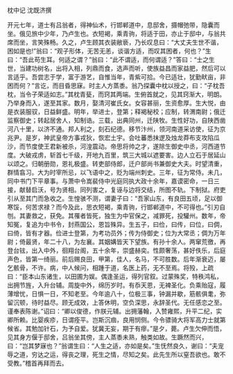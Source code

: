 枕中记 沈既济撰　　

  

  

开元七年，道士有吕翁者，得神仙术，行邯郸道中，息邸舍，摄帽弛带，隐囊而坐。俄见旅中少年，乃卢生也。衣短褐，乘青驹，将适于田，亦止于邸中，与翁共席而坐，言笑殊畅。久之，卢生顾其衣装敝亵，乃长叹息曰：“大丈夫生世不谐，困如是也!”翁曰：“观子形体，无苦无恙，谈谐方适，而叹其困者，何也？”生曰：“吾此苟生耳。何适之谓？”翁曰：“此不谓适，而何谓适？”答曰：“士之生世，当建功树名，出将入相，列鼎而食，选声而听，使族益昌而家益肥，然后可以言适乎。吾尝志于学，富于游艺，自惟当年，青紫可拾。今已适壮，犹勤畎亩，非困而何？”言讫，而目昏思寐。时主人方蒸黍。翁乃探囊中枕以授之，曰：“子枕吾枕，当令子荣适如志。”其枕青甆，而窍其两端。生俯首就之，见其窍渐大，明朗。乃举身而入，遂至其家。数月，娶清河崔氏女。女容甚丽，生资愈厚。生大悦，由是衣装服驭，日益鲜盛。明年，举进士，登第；释褐秘校；应制，转渭南尉；俄迁监察御史；转起居舍人，知制诰。三载，出典同州，迁陕牧。生性好功，自陕西凿河八十里，以济不通。邦人利之，刻石纪德。移节汴州，领河南道采访使，征为京兆尹。是岁，神武皇帝方事戎狄，恢宏土宇。会吐蕃悉抹逻及烛龙莽布支攻陷瓜沙，而节度使王君新被杀，河湟震动。帝思将帅之才，遂除生御史中丞，河西道节度。大破戎虏，斩首七千级，开地九百里，筑三大城以遮要害。边人立石于居延山以颂之。归朝册勋，恩礼极盛。转吏部侍郎，迁户部尚书兼御史大夫。时望清重，群情翕习。大为时宰所忌，以飞语中之，贬为端州刺史。三年，征为常侍。未几，同中书门下平章事。与萧中令嵩裴侍中光庭同执大政十余年，嘉谟密命，一日三接，献替启沃，号为贤相。同列害之，复诬与边将交结，所图不轨。下制狱。府吏引从至其门而急收之。生惶骇不测，谓妻子曰：“吾家山东，有良田五顷，足以御寒馁，何苦求禄？而今及此，思衣短褐，乘青驹，行邯郸道中，不可得也。”引刃自刎。其妻救之，获免。其罹者皆死，独生为中官保之，减罪死，投驩州。数年，帝知冤，复追为中书令，封燕国公，恩旨殊异。生五子，曰俭，曰传，曰位，曰倜，曰倚，皆有才器。俭进士登第，为考功员外；传为侍御史；位为大常丞；倜为万年尉；倚最贤，年二十八，为左襄。其姻媾皆天下望族。有孙十余人。两窜荒徼，再登台铉，出入中外，徊翔台阁，五十余年，崇盛赫奕。性颇奢荡，甚好佚乐，后庭声色，皆第一绮丽。前后赐良田，甲第，佳人，名马，不可胜数。后年渐衰迈，屡乞骸骨，不许。病，中人候问，相踵于道，名医上药，无不至焉。将殁，上疏曰：“臣本山东诸生，以田圃为娱。偶逢圣运，得列官叙。过蒙殊奖，特秩鸿私，出拥节旌，入升台辅。周旋中外，绵历岁时。有忝天恩，无裨圣化。负乘贻寇，履薄增忧，日惧一日，不知老至。今年逾八十，位极三事，钟漏并歇，筋骸俱耄，弥留沉顿，待时益尽。顾无成效，上答休明，空负深思，永辞圣代。无任感恋之至。谨奉表陈谢。”诏曰：“卿以俊德，作朕元辅。出拥藩翰，入赞雍熙，升平二纪，实卿所赖。比婴疾疹，日谓痊平。岂斯沉痼，良用悯侧。今令骠骑大将军高力士就第候省。其勉加针石，为予自爱。犹冀无妄，期于有瘳。”是夕，薨。卢生欠伸而悟，见其身方偃于邸舍，吕翁坐其傍，主人蒸黍未熟，触类如故。生蹶然而兴，曰：“岂其梦寐也？”翁谓生曰：“人生之适，亦如是矣。”生怃然良久，谢曰：“夫宠辱之道，穷达之运，得丧之理，死生之情，尽知之矣。此先生所以窒吾欲也。敢不受教。”稽首再拜而去。